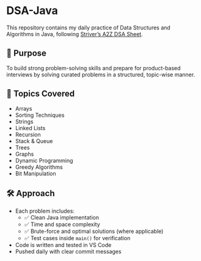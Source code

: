# DSA-Java

This repository contains my daily practice of Data Structures and Algorithms in Java, following [Striver’s A2Z DSA Sheet](https://takeuforward.org/interviews/strivers-dsa-sheet-top-coding-interview-questions/).

## 📌 Purpose

To build strong problem-solving skills and prepare for product-based interviews by solving curated problems in a structured, topic-wise manner.

## 🧠 Topics Covered

- Arrays
- Sorting Techniques
- Strings
- Linked Lists
- Recursion
- Stack & Queue
- Trees
- Graphs
- Dynamic Programming
- Greedy Algorithms
- Bit Manipulation

## 🛠️ Approach

- Each problem includes:
  - ✅ Clean Java implementation
  - ✅ Time and space complexity
  - ✅ Brute-force and optimal solutions (where applicable)
  - ✅ Test cases inside `main()` for verification
- Code is written and tested in VS Code
- Pushed daily with clear commit messages


